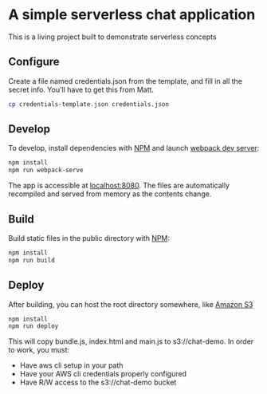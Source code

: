 # A simple serverless chat application

This is a living project built to demonstrate serverless concepts

## Configure

Create a file named credentials.json from the template, and fill in all the secret info. You'll have to get this from Matt.

```bash
cp credentials-template.json credentials.json
```

## Develop

To develop, install dependencies with [NPM](https://www.npmjs.com) and launch [webpack dev server](https://webpack.github.io/docs/webpack-dev-server.html):

```bash
npm install
npm run webpack-serve
```

The app is accessible at [localhost:8080](http://localhost:8080). The files are automatically recompiled and served from memory as the contents change.

## Build

Build static files in the public directory with [NPM](https://www.npmjs.com):

```bash
npm install
npm run build
```

## Deploy

After building, you can host the root directory somewhere, like [Amazon S3](https://aws.amazon.com/s3)
```bash
npm install
npm run deploy
```
This will copy bundle.js, index.html and main.js to s3://chat-demo.  In order to work, 
you must:
- Have aws cli setup in your path
- Have your AWS cli credentials properly configured
- Have R/W access to the s3://chat-demo bucket
